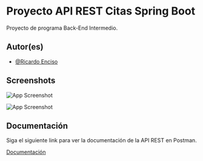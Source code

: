 
# Proyecto API REST Citas Spring Boot

Proyecto de programa Back-End Intermedio.


## Autor(es)

- [@Ricardo Enciso](https://github.com/PLATYPUSCO007)


## Screenshots

![App Screenshot](https://via.placeholder.com/468x300?text=App+Screenshot+Here)

![App Screenshot](https://via.placeholder.com/468x300?text=App+Screenshot+Here)


## Documentación
Siga el siguiente link para ver la documentación de la API REST en Postman.

[Documentación](https://documenter.getpostman.com/view/13747811/2s9Ykhi5U4)